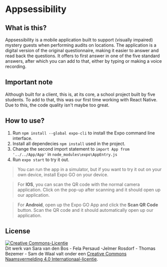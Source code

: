 # Appsessibility
## What is this?
Appsessibility is a mobile application built to support (visually impaired) mystery guests when performing audits on locations. The application is a digital version of the original questionnaire, making it easier to answer and read back the questions. It offers to first answer in one of the five standard answers, after which you can add to that, either by typing or making a voice recording.

## Important note
Although built for a client, this is, at its core, a school project built by five students. To add to that, this was our first time working with React Native. Due to this, the code quality isn't maybe too great.

## How to use?
1. Run `npm install --global expo-cli` to install the Expo command line interface.
2. Install all dependecies `npm install` used in the project.
3. Change the second import statement to `import App from '../../App/App'` in `node_modules\expo\AppEntry.js`
5. Run `expo start` to try it out.

> You can run the app in a simulator, but if you want to try it out on your own device, install Expo GO on your device. 

> For **IOS**, you can scan the QR code with the normal camera application. Click on the pop-up after scanning and it should open up our application.

> For **Android**, open up the Expo GO App and click the **Scan QR Code** button. Scan the QR code and it should automatically open up our application.



## License
<a rel="license" href="http://creativecommons.org/licenses/by/4.0/"><img alt="Creative Commons-Licentie" src="https://i.creativecommons.org/l/by/4.0/80x15.png" /></a><br>
Dit werk van <span xmlns:cc="http://creativecommons.org/ns#" property="cc:attributionName"> Sara van den Bos - Fela Persaud -Jelmer Rosdorf - Thomas Bezemer - Sam de Waal</span> valt onder een <a rel="license" href="http://creativecommons.org/licenses/by/4.0/">Creative Commons Naamsvermelding 4.0 Internationaal-licentie</a>.
